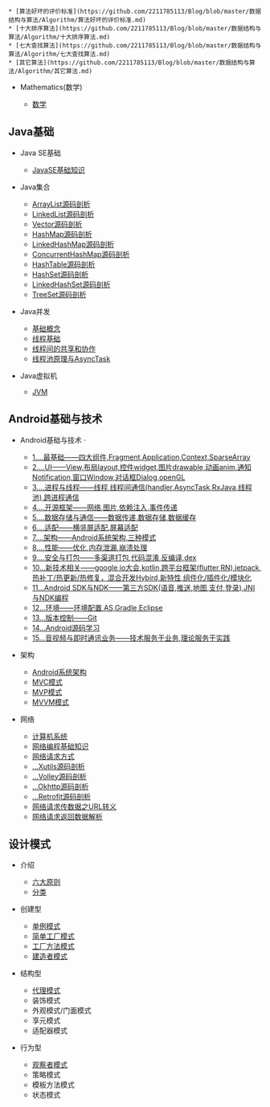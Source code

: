 
    * [算法好坏的评价标准](https://github.com/2211785113/Blog/blob/master/数据结构与算法/Algorithm/算法好坏的评价标准.md)
    * [十大排序算法](https://github.com/2211785113/Blog/blob/master/数据结构与算法/Algorithm/十大排序算法.md)
    * [七大查找算法](https://github.com/2211785113/Blog/blob/master/数据结构与算法/Algorithm/七大查找算法.md)
    * [其它算法](https://github.com/2211785113/Blog/blob/master/数据结构与算法/Algorithm/其它算法.md)

* Mathematics(数学)

    * [数学](https://github.com/2211785113/Blog/blob/master/数据结构与算法/Mathematics/数学.md)

## Java基础

* Java SE基础

    * [JavaSE基础知识](https://github.com/2211785113/Blog/blob/master/Java基础/JavaSE基础/JavaSE基础知识.md)

* Java集合

    * [ArrayList源码剖析](https://github.com/2211785113/Blog/blob/master/Java基础/Java集合/1——ArrayList源码剖析.md)
    * [LinkedList源码剖析](https://github.com/2211785113/Blog/blob/master/Java基础/Java集合/1——LinkedList源码剖析.md)
    * [Vector源码剖析](https://github.com/2211785113/Blog/blob/master/Java基础/Java集合/1——Vector源码剖析.md)
    * [HashMap源码剖析](https://github.com/2211785113/Blog/blob/master/Java基础/Java集合/2——HashMap源码剖析.md)
    * [LinkedHashMap源码剖析](https://github.com/2211785113/Blog/blob/master/Java基础/Java集合/2——LinkedHashMap源码剖析.md)
    * [ConcurrentHashMap源码剖析](https://github.com/2211785113/Blog/blob/master/Java基础/Java集合/2——ConcurrentHashMap源码剖析.md)
    * [HashTable源码剖析](https://github.com/2211785113/Blog/blob/master/Java基础/Java集合/2——HashTable源码剖析.md)
    * [HashSet源码剖析](https://github.com/2211785113/Blog/blob/master/Java基础/Java集合/3——HashSet源码剖析.md)
    * [LinkedHashSet源码剖析](https://github.com/2211785113/Blog/blob/master/Java基础/Java集合/3——LinkedHashSet源码剖析.md)
    * [TreeSet源码剖析](https://github.com/2211785113/Blog/blob/master/Java基础/Java集合/3——TreeSet源码剖析.md)

* Java并发

    * [基础概念](https://github.com/2211785113/Blog/blob/master/Java基础/Java并发/基础概念.md)
    * [线程基础](https://github.com/2211785113/Blog/blob/master/Java基础/Java并发/线程基础.md)
    * [线程间的共享和协作](https://github.com/2211785113/Blog/blob/master/Java基础/Java并发/线程间的共享和协作.md)
    * [线程池原理与AsyncTask](https://github.com/2211785113/Blog/blob/master/Java基础/Java并发/线程池原理与AsyncTask.md)

* Java虚拟机

    * [JVM](https://github.com/2211785113/Blog/blob/master/Java基础/Java虚拟机/JVM.md)

## Android基础与技术

* Android基础与技术
·
    * [1....最基础——四大组件,Fragment,Application,Context,SparseArray](https://github.com/2211785113/Blog/blob/master/Android基础与技术/Android基础与技术/1最基础.md)
    * [2....UI——View,布局layout,控件widget,图片drawable,动画anim,通知Notification,窗口Window,对话框Dialog,openGL](https://github.com/2211785113/Blog/blob/master/Android基础与技术/Android基础与技术/2UI.md)
    * [3....进程与线程——线程,线程间通信(handler,AsyncTask,RxJava,线程池),跨进程通信](https://github.com/2211785113/Blog/blob/master/Android基础与技术/Android基础与技术/3进程与线程.md)
    * [4....开源框架——网络,图片,依赖注入,事件传递](https://github.com/2211785113/Blog/blob/master/Android基础与技术/Android基础与技术/4开源框架.md)
    * [5....数据存储与通信——数据传递,数据存储,数据缓存](https://github.com/2211785113/Blog/blob/master/Android基础与技术/Android基础与技术/5数据存储与通信.md)
    * [6....适配——横竖屏适配,屏幕适配](https://github.com/2211785113/Blog/blob/master/Android基础与技术/Android基础与技术/6适配.md)
    * [7....架构——Android系统架构,三种模式](https://github.com/2211785113/Blog/blob/master/Android基础与技术/Android基础与技术/7架构.md)
    * [8....性能——优化,内存泄漏,崩溃处理](https://github.com/2211785113/Blog/blob/master/Android基础与技术/Android基础与技术/8性能.md)
    * [9....安全与打包——多渠道打包,代码混淆,反编译,dex](https://github.com/2211785113/Blog/blob/master/Android基础与技术/Android基础与技术/9安全与打包.md)
    * [10...新技术相关——google io大会,kotlin,跨平台框架(flutter,RN),jetpack,热补丁/热更新/热修复，混合开发Hybird,新特性,组件化/插件化/模块化](https://github.com/2211785113/Blog/blob/master/Android基础与技术/Android基础与技术/10新技术相关.md)
    * [11...Android SDK与NDK——第三方SDK(语音,推送,地图,支付,登录),JNI与NDK编程](https://github.com/2211785113/Blog/blob/master/Android基础与技术/Android基础与技术/11AndroidSDK与NDK.md)
    * [12...环境——环境配置,AS,Gradle,Eclipse](https://github.com/2211785113/Blog/blob/master/Android基础与技术/Android基础与技术/12环境.md)
    * [13...版本控制——Git](https://github.com/2211785113/Blog/blob/master/Android基础与技术/Android基础与技术/13版本控制.md)
    * [14...Android源码学习](https://github.com/2211785113/Blog/blob/master/Android基础与技术/Android基础与技术/14Android源码学习.md)
    * [15...音视频与即时通讯业务——技术服务于业务,理论服务于实践](https://github.com/2211785113/Blog/blob/master/Android基础与技术/Android基础与技术/15音视频与即时通讯业务.md)

* 架构

    * [Android系统架构](https://github.com/2211785113/Blog/blob/master/Android基础与技术/架构(架构师方向)/Android系统架构.md)
    * [MVC模式](https://github.com/2211785113/Blog/blob/master/Android基础与技术/架构(架构师方向)/MVC模式.md)
    * [MVP模式](https://github.com/2211785113/Blog/blob/master/Android基础与技术/架构(架构师方向)/MVP模式.md)
    * [MVVM模式](https://github.com/2211785113/Blog/blob/master/Android基础与技术/架构(架构师方向)/MVVM模式.md)

* 网络

    * [计算机系统](https://github.com/2211785113/Blog/blob/master/Android基础与技术/网络/计算机系统.md)
    * [网络编程基础知识](https://github.com/2211785113/Blog/blob/master/Android基础与技术/网络/网络编程基础知识.md)
    * [网络请求方式](https://github.com/2211785113/Blog/blob/master/Android基础与技术/网络/网络请求方式.md)
    * [...Xutils源码剖析](https://github.com/2211785113/Blog/blob/master/Android基础与技术/网络/Xutils源码剖析.md)
    * [...Volley源码剖析](https://github.com/2211785113/Blog/blob/master/Android基础与技术/网络/Volley源码剖析.md)
    * [...Okhttp源码剖析](https://github.com/2211785113/Blog/blob/master/Android基础与技术/网络/Okhttp源码剖析.md)
    * [...Retrofit源码剖析](https://github.com/2211785113/Blog/blob/master/Android基础与技术/网络/Retrofit源码剖析.md)
    * [网络请求传数据之URL转义](https://github.com/2211785113/Blog/blob/master/Android基础与技术/网络/Retrofit源码剖析.md)
    * [网络请求返回数据解析](https://github.com/2211785113/Blog/blob/master/Android基础与技术/网络/网络请求返回数据解析.md)

## 设计模式

* 介绍

    * [六大原则](https://github.com/2211785113/Blog/blob/master/设计模式/介绍/六大原则.md)
    * [分类](https://github.com/2211785113/Blog/blob/master/设计模式/介绍/分类.md)

* 创建型

    * [单例模式](https://github.com/2211785113/Blog/blob/master/设计模式/创建型/单例模式.md)
    * [简单工厂模式](https://github.com/2211785113/Blog/blob/master/设计模式/创建型/简单工厂模式.md)
    * [工厂方法模式](https://github.com/2211785113/Blog/blob/master/设计模式/创建型/工厂方法模式.md)
    * [建造者模式](https://github.com/2211785113/Blog/blob/master/设计模式/创建型/建造者模式.md)

* 结构型

    * [代理模式](https://github.com/2211785113/Blog/blob/master/设计模式/结构型/代理模式.md)
    * 装饰模式
    * 外观模式/门面模式
    * 享元模式
    * 适配器模式

* 行为型

    * [观察者模式](https://github.com/2211785113/Blog/blob/master/设计模式/行为型/观察者模式.md)
    * 策略模式
    * 模板方法模式
    * 状态模式






